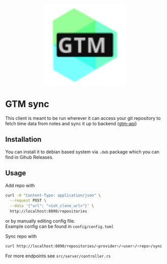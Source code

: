 <p align="center">
    <img src="./readme/logo.svg" width="256" height="256" alt="logo">
</p>

# GTM sync
This client is meant to be run wherever it can access your git repository to fetch time data 
from notes and sync it up to backend ([gtm-api](https://github.com/DEVELOPEST/gtm-api))  

## Installation
You can install it to debian based system via `.deb` package which you can find in Gihub Releases.

## Usage
Add repo with
```bash
curl -H "Content-Type: application/json" \
  --request POST \
  --data '{"url": "<ssh_clone_url>"}' \
  http://localhost:8090/repositories
```
or by manually editing config file.  
Example config can be found in `config/config.toml`
  
Sync repo with  
```bash
curl http://localhost:8090/repositories/<provider>/<user>/<repo>/sync
```
For more endpoints see `src/server/controller.rs`